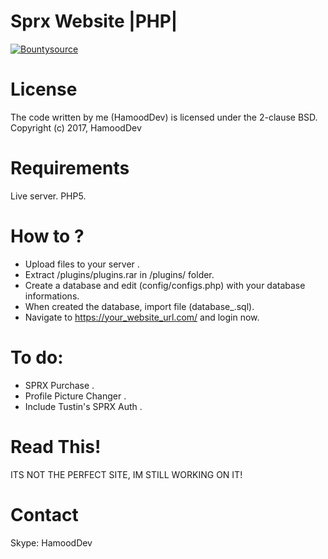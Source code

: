 # Sprx Website |PHP|

<a href="https://www.bountysource.com/trackers/10548672-elementary-website"><img src="https://camo.githubusercontent.com/73ed5cd679095a92dc9c60b4affb1c56a71071db/68747470733a2f2f7777772e626f756e7479736f757263652e636f6d2f62616467652f747261636b65723f747261636b65725f69643d3130353438363732" alt="Bountysource" data-canonical-src="https://www.bountysource.com/badge/tracker?tracker_id=10548672" style="max-width:100%;"></a>

# License
The code written by me (HamoodDev) is licensed under the 2-clause BSD. Copyright (c) 2017, HamoodDev

# Requirements
Live server.
PHP5.

# How to ?
- Upload files to your server .
- Extract /plugins/plugins.rar in /plugins/ folder.
- Create a database and edit (config/configs.php) with your database informations.
- When created the database, import file (database_.sql).
- Navigate to https://your_website_url.com/ and login now.

# To do:
- SPRX Purchase .
- Profile Picture Changer .
- Include Tustin's SPRX Auth .

# Read This!
ITS NOT THE PERFECT SITE, IM STILL WORKING ON IT!

# Contact
Skype: HamoodDev
